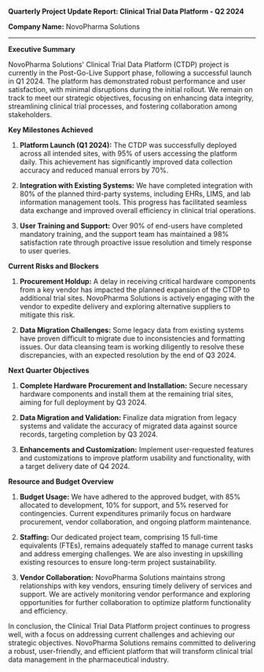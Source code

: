 **Quarterly Project Update Report: Clinical Trial Data Platform - Q2 2024**

**Company Name:** NovoPharma Solutions

---

**Executive Summary**

NovoPharma Solutions' Clinical Trial Data Platform (CTDP) project is currently in the Post-Go-Live Support phase, following a successful launch in Q1 2024. The platform has demonstrated robust performance and user satisfaction, with minimal disruptions during the initial rollout. We remain on track to meet our strategic objectives, focusing on enhancing data integrity, streamlining clinical trial processes, and fostering collaboration among stakeholders.

**Key Milestones Achieved**

1. **Platform Launch (Q1 2024):** The CTDP was successfully deployed across all intended sites, with 95% of users accessing the platform daily. This achievement has significantly improved data collection accuracy and reduced manual errors by 70%.

2. **Integration with Existing Systems:** We have completed integration with 80% of the planned third-party systems, including EHRs, LIMS, and lab information management tools. This progress has facilitated seamless data exchange and improved overall efficiency in clinical trial operations.

3. **User Training and Support:** Over 90% of end-users have completed mandatory training, and the support team has maintained a 98% satisfaction rate through proactive issue resolution and timely response to user queries.

**Current Risks and Blockers**

1. **Procurement Holdup:** A delay in receiving critical hardware components from a key vendor has impacted the planned expansion of the CTDP to additional trial sites. NovoPharma Solutions is actively engaging with the vendor to expedite delivery and exploring alternative suppliers to mitigate this risk.

2. **Data Migration Challenges:** Some legacy data from existing systems have proven difficult to migrate due to inconsistencies and formatting issues. Our data cleansing team is working diligently to resolve these discrepancies, with an expected resolution by the end of Q3 2024.

**Next Quarter Objectives**

1. **Complete Hardware Procurement and Installation:** Secure necessary hardware components and install them at the remaining trial sites, aiming for full deployment by Q3 2024.

2. **Data Migration and Validation:** Finalize data migration from legacy systems and validate the accuracy of migrated data against source records, targeting completion by Q3 2024.

3. **Enhancements and Customization:** Implement user-requested features and customizations to improve platform usability and functionality, with a target delivery date of Q4 2024.

**Resource and Budget Overview**

1. **Budget Usage:** We have adhered to the approved budget, with 85% allocated to development, 10% for support, and 5% reserved for contingencies. Current expenditures primarily focus on hardware procurement, vendor collaboration, and ongoing platform maintenance.

2. **Staffing:** Our dedicated project team, comprising 15 full-time equivalents (FTEs), remains adequately staffed to manage current tasks and address emerging challenges. We are also investing in upskilling existing resources to ensure long-term project sustainability.

3. **Vendor Collaboration:** NovoPharma Solutions maintains strong relationships with key vendors, ensuring timely delivery of services and support. We are actively monitoring vendor performance and exploring opportunities for further collaboration to optimize platform functionality and efficiency.

In conclusion, the Clinical Trial Data Platform project continues to progress well, with a focus on addressing current challenges and achieving our strategic objectives. NovoPharma Solutions remains committed to delivering a robust, user-friendly, and efficient platform that will transform clinical trial data management in the pharmaceutical industry.